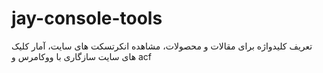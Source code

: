 # jay-console-tools
تعریف کلیدواژه برای مقالات و محصولات، مشاهده انکرتسکت های سایت، آمار کلیک های سایت سازگاری با ووکامرس و acf
